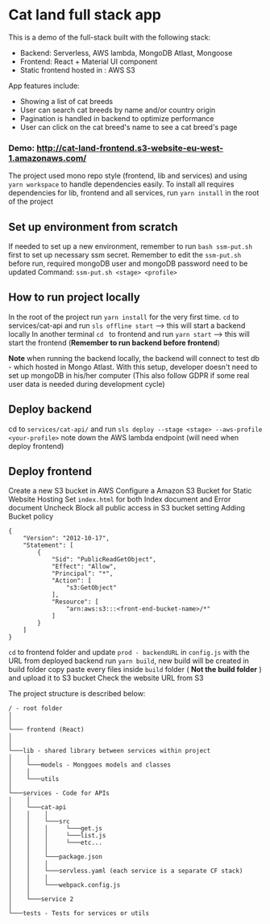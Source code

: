 # Cat land full stack app
This is a demo of the full-stack built with the following stack: 
* Backend: Serverless, AWS lambda, MongoDB Atlast, Mongoose
* Frontend: React + Material UI component
* Static frontend hosted in : AWS S3

App features include: 
* Showing a list of cat breeds
* User can search cat breeds by name and/or country origin
* Pagination is handled in backend to optimize performance
* User can click on the cat breed's name to see a cat breed's page

### Demo: http://cat-land-frontend.s3-website-eu-west-1.amazonaws.com/


The project used mono repo style (frontend, lib and services) and using `yarn workspace` to handle dependencies easily. To install all requires dependencies for lib, frontend and all services, run `yarn install` in the root of the project


## Set up environment from scratch 
If needed to set up a new environment, remember to run `bash ssm-put.sh` first to set up necessary ssm secret. 
Remember to edit the `ssm-put.sh` before run, required mongoDB user and mongoDB password need to be updated
Command: `ssm-put.sh <stage> <profile>`

## How to run project locally
In the root of the project run `yarn install` for the very first time.
`cd` to services/cat-api and run  `sls offline start` --> this will start a backend locally
In another terminal `cd ` to frontend and run `yarn start` --> this will start the frontend (**Remember to run backend before frontend**)

**Note** when running the backend locally, the backend will connect to test db - which hosted in Mongo Atlast. With this setup, developer doesn't need to set up mongoDB in his/her computer (This also follow GDPR if some real user data is needed during development cycle)

## Deploy backend 
cd to  `services/cat-api/` and run `sls deploy --stage <stage> --aws-profile <your-profile>`
note down the AWS lambda endpoint (will need when deploy frontend)

## Deploy frontend
Create a new S3 bucket in AWS
Configure a Amazon S3 Bucket for Static Website Hosting
Set `index.html` for both Index document and Error document
Uncheck Block all public access in S3 bucket setting
Adding Bucket policy
```
{
    "Version": "2012-10-17",
    "Statement": [
        {
            "Sid": "PublicReadGetObject",
            "Effect": "Allow",
            "Principal": "*",
            "Action": [
                "s3:GetObject"
            ],
            "Resource": [
                "arn:aws:s3:::<front-end-bucket-name>/*"
            ]
        }
    ]
} 
```

`cd` to frontend folder and update `prod - backendURL` in `config.js` with the URL from deployed backend
run `yarn build`, new build will be created in build folder
copy paste every files inside `build` folder ( **Not the build folder** ) and upload it to S3 bucket
Check the website URL from S3


The project structure is described below:
```
/ - root folder
│
│
└─── frontend (React)
│
│
└───lib - shared library between services within project
│    │
│    └───models - Monggoes models and classes 
│    │
│    └───utils
│
└───services - Code for APIs
│    │
│    └───cat-api
│    │    │
│    │    └───src
│    │    │     └───get.js
│    │    │     └───list.js
│    │    │     └───etc...
│    │    │
│    │    └───package.json
│    │    │
│    │    └───servless.yaml (each service is a separate CF stack)
│    │    │
│    │    └───webpack.config.js
│    │
│    └───service 2
│
└───tests - Tests for services or utils
```
